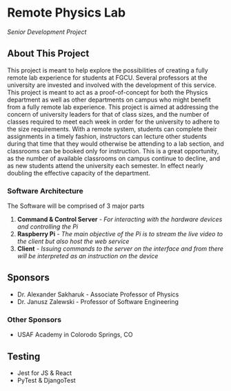 # Remote Physics Lab
_Senior Development Project_

## About This Project 
This project is meant to help explore the possibilities of creating a fully remote lab experience for students at FGCU. Several professors at the university are invested and involved with the development of this service. This project is meant to act as a proof-of-concept for both the Physics department as well as other departments on campus who might benefit from a fully remote lab experience. 
This project is aimed at addressing the concern of university leaders for that of class sizes, and the number of classes required to meet each week in order for the university to adhere to the size requirements. With a remote system, students can complete their assignments in a timely fashion, instructors can lecture other students during that time that they would otherwise be attending to a lab section, and classrooms can be booked only for instruction. This is a great opportunity, as the number of available classrooms on campus continue to decline, and as new students attend the university each semester. In effect nearly doubling the effective capacity of the department. 

### Software Architecture
The Software will be comprised of 3 major parts
1. **Command & Control Server** - _For interacting with the hardware devices and controlling the Pi_
2. **Raspberry Pi** - _The main objective of the Pi is to stream the live video to the client but also host the web service_
3. **Client** - _Issuing commands to the server on the interface and from there will be interpreted as an instruction on the device_


## Sponsors
- Dr. Alexander Sakharuk - Associate Professor of Physics
- Dr. Janusz Zalewski - Professor of Software Engineering

### Other Sponsors
- USAF Academy in Colorodo Springs, CO

## Testing
- Jest for JS & React
- PyTest & DjangoTest